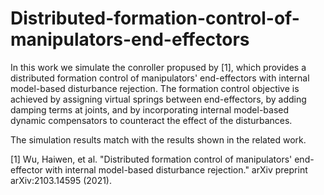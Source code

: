 # Distributed-formation-control-of-manipulators-end-effectors
In this work we simulate the conroller propused by [1], which provides a distributed formation control of manipulators' end-effectors with internal model-based disturbance rejection. The formation control objective is achieved by assigning virtual springs between end-effectors, by adding damping terms at joints, and by incorporating internal model-based dynamic compensators to counteract the effect of the disturbances.

The simulation results match with the results shown in the related work.

[1] Wu, Haiwen, et al. "Distributed formation control of manipulators' end-effector with internal model-based disturbance rejection." arXiv preprint arXiv:2103.14595 (2021).
